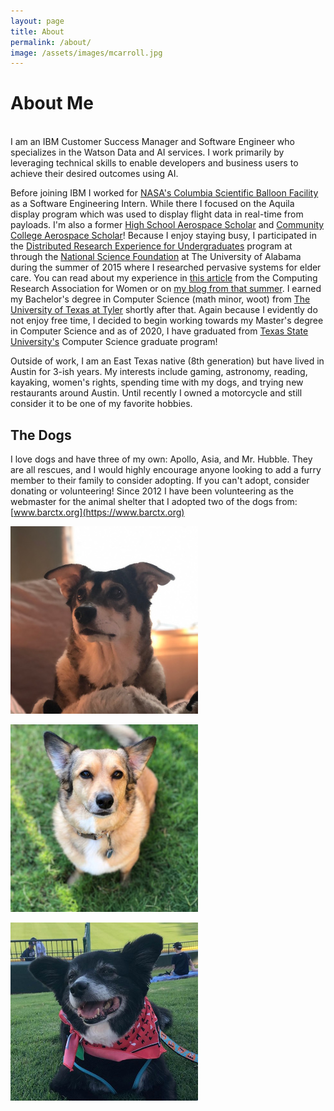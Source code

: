 ```yaml
---
layout: page
title: About
permalink: /about/
image: /assets/images/mcarroll.jpg
---
```


# About Me

<br />
I am an IBM Customer Success Manager and Software Engineer who specializes in the Watson Data and AI services. I work primarily by leveraging technical skills to enable developers and business users to achieve their desired outcomes using AI.

Before joining IBM I worked for [NASA's Columbia Scientific Balloon Facility](http://www.csbf.nasa.gov) as a Software Engineering Intern. While there I focused on the Aquila display program which was used to display flight data in real-time from payloads. I'm also a former [High School Aerospace Scholar](https://www.nasa.gov/centers/johnson/stem/High_School_Aerospace_Scholars.html) and [Community College Aerospace Scholar](https://www.nasa.gov/centers/johnson/stem/NASA_Community_College_Aerospace_Scholars.html)! Because I enjoy staying busy, I participated in the [Distributed Research Experience for Undergraduates](https://cra.org/cra-wp/dreu/) program at through the [National Science Foundation](http://www.nsf.gov) at The University of Alabama during the summer of 2015 where I researched pervasive systems for elder care. You can read about my experience in [this article](https://cra.org/profiles-women-computing-morgan-carroll/) from the Computing Research Association for Women or on [my blog from that summer](https://mcarroll15.weebly.com/). I earned my Bachelor's degree in Computer Science (math minor, woot) from [The University of Texas at Tyler](http://www.uttyler.edu) shortly after that. Again because I evidently do not enjoy free time, I decided to begin working towards my Master's degree in Computer Science and as of 2020, I have graduated from [Texas State University's](https://www.txstate.edu/) Computer Science graduate program!

Outside of work, I am an East Texas native (8th generation) but have lived in Austin for 3-ish years. My interests include gaming, astronomy, reading, kayaking, women's rights, spending time with my dogs, and trying new restaurants around Austin. Until recently I owned a motorcycle and still consider it to be one of my favorite hobbies.

## The Dogs

I love dogs and have three of my own: Apollo, Asia, and Mr. Hubble. They are all rescues, and I would highly encourage anyone looking to add a furry member to their family to consider adopting. If you can't adopt, consider donating or volunteering! Since 2012 I have been volunteering as the webmaster for the animal shelter that I adopted two of the dogs from: [www.barctx.org](https://www.barctx.org)

!["Apollo was born in 2009, and I adopted her when she was only 6 weeks old. She likes to follow me everywhere I go!"](/assets/images/dogs-apollo.jpg)

!["Mr. Hubble is the most sociable of the three. He even has his own Instagram account: @mrhubble He was born in 2012 and I adopted him in 2013 after he was found roaming the streets."](/assets/images/dogs-mrhubble.jpeg)

!["The newest edition, Asia! My husband and I adopted her in 2019, and as of 2020 she is 12 years young. She loves sleeping and snacking, as we all do."](/assets/images/dogs-asia.png)
